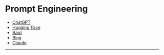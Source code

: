 # Prompt Engineering
- [ChatGPT](https://chat.openai.com/)
- [Hugging Face](https://huggingface.co/) 
- [Bard](https://bard.google.com/)
- [Bing](https://www.bing.com/search?form=MY0291&OCID=MY0291&q=Bing+AI&showconv=1)
- [Claude](https://www.anthropic.com/index/introducing-claude)

---
<!--
### For Customers

- [a00 - Act as an English Translator and Improver](./pe/a00.md)
- [a01 - Act as a Linux Terminal](./pe/a01.md)


---

### For Developers
- ???
-->
